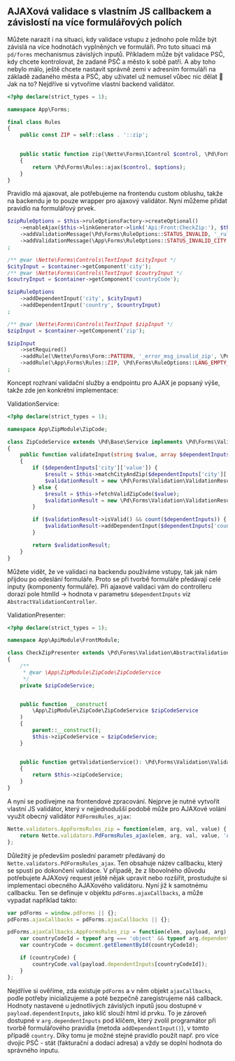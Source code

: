 ## AJAXová validace s vlastním JS callbackem a závislostí na více formulářových polích

Můžete narazit i na situaci, kdy validace vstupu z jednoho pole může být závislá na více hodnotách vyplněných ve formuláři. Pro tuto situaci má `pd/forms` mechanismus závislých inputů. Příkladem může být validace PSČ, kdy chcete kontrolovat, že zadané PSČ a město k sobě patří. A aby toho nebylo málo, ještě chcete nastavit správně zemi v adresním formuláři na základě zadaného města a PSČ, aby uživatel už nemusel vůbec nic dělat 👀 Jak na to? Nejdříve si vytvoříme vlastní backend validátor.

```php
<?php declare(strict_types = 1);

namespace App\Forms;

final class Rules
{
	public const ZIP = self::class . '::zip';

	
	public static function zip(\Nette\Forms\IControl $control, \Pd\Forms\RuleOptions $options): bool
	{
		return \Pd\Forms\Rules::ajax($control, $options);
	}
}
```

Pravidlo má ajaxovat, ale potřebujeme na frontendu custom oblushu, takže na backendu je to pouze wrapper pro ajaxový validátor. Nyní můžeme přidat pravidlo na formulářový prvek.

```php
$zipRuleOptions = $this->ruleOptionsFactory->createOptional()
	->enableAjax($this->linkGenerator->link('Api:Front:CheckZip:'), $this->zipCodeService)
	->addValidationMessage(\Pd\Forms\RuleOptions::STATUS_INVALID, '_rule_zip_not_found')
	->addValidationMessage(\App\Forms\RuleOptions::STATUS_INVALID_CITY, '_msg_error_wrong_zip_for_city')
;

/** @var \Nette\Forms\Controls\TextInput $cityInput */
$cityInput = $container->getComponent('city');
/** @var \Nette\Forms\Controls\TextInput $coutryInput */
$coutryInput = $container->getComponent('countryCode');

$zipRuleOptions
	->addDependentInput('city', $cityInput)
	->addDependentInput('country', $countryInput)
;

/** @var \Nette\Forms\Controls\TextInput $zipInput */
$zipInput = $container->getComponent('zip');

$zipInput
	->setRequired()
	->addRule(\Nette\Forms\Form::PATTERN, '_error_msg_invalid_zip', \Pd\Utils\Validators::ZIP_PATTERN)
	->addRule(\App\Forms\Rules::ZIP, \Pd\Forms\RuleOptions::LANG_EMPTY_MESSAGE, $zipRuleOptions)
;
```
Koncept rozhraní validační služby a endpointu pro AJAX je popsaný výše, takže zde jen konkrétní implementace:

ValidationService:
```php
<?php declare(strict_types = 1);

namespace App\ZipModule\ZipCode;

class ZipCodeService extends \Pd\Base\Service implements \Pd\Forms\Validation\ValidationServiceInterface
{
	public function validateInput(string $value, array $dependentInputs = []): \Pd\Forms\Validation\ValidationResult
	{
		if ($dependentInputs['city']['value']) {
			$result = $this->matchCityAndZip($dependentInputs['city']['value'], $value);
			$validationResult = new \Pd\Forms\Validation\ValidationResult($result !== NULL, $result === NULL ? \App\Forms\RuleOptions::STATUS_INVALID_CITY : NULL);
		} else {
			$result = $this->fetchValidZipCode($value);
			$validationResult = new \Pd\Forms\Validation\ValidationResult($result !== NULL);
		}

		if ($validationResult->isValid() && count($dependentInputs)) {
			$validationResult->addDependentInput($dependentInputs['country']['htmlId'], \Nette\Utils\Strings::upper($result->getCountry()));
		}

		return $validationResult;
	}
}
```

Můžete vidět, že ve validaci na backendu používáme vstupy, tak jak nám přijdou po odeslání formuláře. Proto se při tvorbě formuláře předávají celé inputy (komponenty formuláře). Při ajaxové validaci vám do controlleru dorazí pole htmlId → hodnota v parametru `$dependentInputs` viz `AbstractValidationController`.

ValidationPresenter:
```php
<?php declare(strict_types = 1);

namespace App\ApiModule\FrontModule;

class CheckZipPresenter extends \Pd\Forms\Validation\AbstractValidationController
{
	/**
	 * @var \App\ZipModule\ZipCode\ZipCodeService
	 */
	private $zipCodeService;


	public function __construct(
		\App\ZipModule\ZipCode\ZipCodeService $zipCodeService
	)
	{
		parent::__construct();
		$this->zipCodeService = $zipCodeService;
	}


	public function getValidationService(): \Pd\Forms\Validation\ValidationServiceInterface
	{
		return $this->zipCodeService;
	}
}
```

A nyní se podívejme na frontendové zpracování. Nejprve je nutné vytvořit vlastní JS validátor, který v nejjednodušší podobě může pro AJAXové volání využít obecný validátor `PdFormsRules_ajax`:

```javascript
Nette.validators.AppFormsRules_zip = function(elem, arg, val, value) {
	return Nette.validators.PdFormsRules_ajax(elem, arg, val, value, 'AppFormsRules_zip');
};
```

Důležitý je především poslední parametr předávaný do `Nette.validators.PdFormsRules_ajax`. Ten obsahuje název callbacku, který se spustí po dokončení validace. V případě, že z libovolného důvodu potřebujete AJAXový request ještě nějak upravit nebo rozšířit, prostudujte si implementaci obecného AJAXového validátoru. Nyní již k samotnému callbacku. Ten se definuje v objektu `pdForms.ajaxCallbacks`, a může vypadat například takto: 

```javascript
var pdForms = window.pdForms || {};
pdForms.ajaxCallbacks = pdForms.ajaxCallbacks || {};

pdForms.ajaxCallbacks.AppFormsRules_zip = function(elem, payload, arg) {
    var countryCodeId = typeof arg === 'object' && typeof arg.dependentInputs === 'object' && arg.dependentInputs.country;
    var countryCode = document.getElementById(countryCodeId);

    if (countryCode) {
        countryCode.val(payload.dependentInputs[countryCodeId]);
    }
};
```

Nejdříve si ověříme, zda existuje `pdForms` a v něm objekt `ajaxCallbacks`, podle potřeby inicializujeme a poté bezpečně zaregistrujeme náš callback. Hodnoty nastavené u jednotlivých závislých inputů jsou dostupné v `payload.dependentInputs`, jako klíč slouží html id prvku. To je zároveň dostupné v `arg.dependentInputs` pod klíčem, který zvolil programátor při tvorbě formulářového pravidla (metoda `addDependentInput()`), v tomto případě `country`. Díky tomu je možné stejné pravidlo použít např. pro více dvojic PSČ - stát (fakturační a dodací adresa) a vždy se doplní hodnota do správného inputu.
